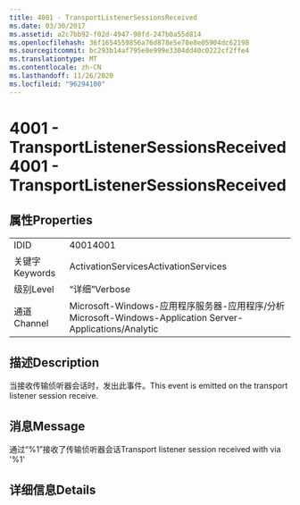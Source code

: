 ```yaml
---
title: 4001 - TransportListenerSessionsReceived
ms.date: 03/30/2017
ms.assetid: a2c7bb92-f02d-4947-98fd-247b0a55d814
ms.openlocfilehash: 36f1654559856a76d878e5e70e8e05904dc62198
ms.sourcegitcommit: bc293b14af795e0e999e3304dd40c0222cf2ffe4
ms.translationtype: MT
ms.contentlocale: zh-CN
ms.lasthandoff: 11/26/2020
ms.locfileid: "96294100"
---
```

# <a name="4001---transportlistenersessionsreceived"></a><span data-ttu-id="763de-102">4001 - TransportListenerSessionsReceived</span><span class="sxs-lookup"><span data-stu-id="763de-102">4001 - TransportListenerSessionsReceived</span></span>

## <a name="properties"></a><span data-ttu-id="763de-103">属性</span><span class="sxs-lookup"><span data-stu-id="763de-103">Properties</span></span>  
  
|||  
|-|-|  
|<span data-ttu-id="763de-104">ID</span><span class="sxs-lookup"><span data-stu-id="763de-104">ID</span></span>|<span data-ttu-id="763de-105">4001</span><span class="sxs-lookup"><span data-stu-id="763de-105">4001</span></span>|  
|<span data-ttu-id="763de-106">关键字</span><span class="sxs-lookup"><span data-stu-id="763de-106">Keywords</span></span>|<span data-ttu-id="763de-107">ActivationServices</span><span class="sxs-lookup"><span data-stu-id="763de-107">ActivationServices</span></span>|  
|<span data-ttu-id="763de-108">级别</span><span class="sxs-lookup"><span data-stu-id="763de-108">Level</span></span>|<span data-ttu-id="763de-109">“详细”</span><span class="sxs-lookup"><span data-stu-id="763de-109">Verbose</span></span>|  
|<span data-ttu-id="763de-110">通道</span><span class="sxs-lookup"><span data-stu-id="763de-110">Channel</span></span>|<span data-ttu-id="763de-111">Microsoft-Windows-应用程序服务器-应用程序/分析</span><span class="sxs-lookup"><span data-stu-id="763de-111">Microsoft-Windows-Application Server-Applications/Analytic</span></span>|  
  
## <a name="description"></a><span data-ttu-id="763de-112">描述</span><span class="sxs-lookup"><span data-stu-id="763de-112">Description</span></span>  

 <span data-ttu-id="763de-113">当接收传输侦听器会话时，发出此事件。</span><span class="sxs-lookup"><span data-stu-id="763de-113">This event is emitted on the transport listener session receive.</span></span>  
  
## <a name="message"></a><span data-ttu-id="763de-114">消息</span><span class="sxs-lookup"><span data-stu-id="763de-114">Message</span></span>  

 <span data-ttu-id="763de-115">通过“%1”接收了传输侦听器会话</span><span class="sxs-lookup"><span data-stu-id="763de-115">Transport listener session received with via '%1'</span></span>  
  
## <a name="details"></a><span data-ttu-id="763de-116">详细信息</span><span class="sxs-lookup"><span data-stu-id="763de-116">Details</span></span>
